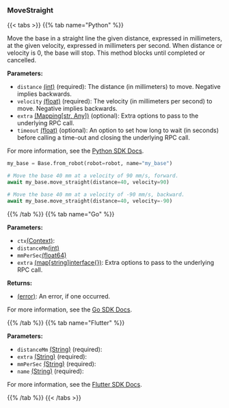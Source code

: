 ### MoveStraight

{{< tabs >}}
{{% tab name="Python" %}}

Move the base in a straight line the given distance, expressed in millimeters, at the given velocity, expressed in millimeters per second. When distance or velocity is 0, the base will stop. This method blocks until completed or cancelled.

**Parameters:**

- `distance` [(int)](https://docs.python.org/3/library/stdtypes.html#numeric-types-int-float-complex) (required): The distance (in millimeters) to move. Negative implies backwards.
- `velocity` [(float)](https://docs.python.org/3/library/stdtypes.html#numeric-types-int-float-complex) (required): The velocity (in millimeters per second) to move. Negative implies backwards.
- `extra` [(Mapping[str, Any])](<INSERT PARAM TYPE LINK>) (optional): Extra options to pass to the underlying RPC call.
- `timeout` [(float)](<INSERT PARAM TYPE LINK>) (optional): An option to set how long to wait (in seconds) before calling a time-out and closing the underlying RPC call.


For more information, see the [Python SDK Docs](https://python.viam.dev/autoapi/viam/components/base/client/index.html#viam.components.base.client.BaseClient.move_straight).

``` python {class="line-numbers linkable-line-numbers"}
my_base = Base.from_robot(robot=robot, name="my_base")

# Move the base 40 mm at a velocity of 90 mm/s, forward.
await my_base.move_straight(distance=40, velocity=90)

# Move the base 40 mm at a velocity of -90 mm/s, backward.
await my_base.move_straight(distance=40, velocity=-90)

```

{{% /tab %}}
{{% tab name="Go" %}}

**Parameters:**

- `ctx`[(Context)](https://pkg.go.dev/context#ctx):
- `distanceMm`[(int)](<INSERT PARAM TYPE LINK>)
- `mmPerSec`[(float64)](<INSERT PARAM TYPE LINK>)
- `extra` [(map[string]interface\{\})](https://go.dev/blog/maps): Extra options to pass to the underlying RPC call.

**Returns:**

- [(error)](https://pkg.go.dev/builtin#error): An error, if one occurred.

For more information, see the [Go SDK Docs](https://pkg.go.dev/go.viam.com/rdk/components/base#Base).

{{% /tab %}}
{{% tab name="Flutter" %}}

**Parameters:**

- `distanceMm` [(String)](https://api.flutter.dev/flutter/dart-core/String-class.html) (required):
- `extra` [(String)](https://api.flutter.dev/flutter/dart-core/String-class.html) (required):
- `mmPerSec` [(String)](https://api.flutter.dev/flutter/dart-core/String-class.html) (required):
- `name` [(String)](https://api.flutter.dev/flutter/dart-core/String-class.html) (required):


For more information, see the [Flutter SDK Docs](https://flutter.viam.dev/viam_protos.component.base/BaseServiceClient/moveStraight.html).

{{% /tab %}}
{{< /tabs >}}
